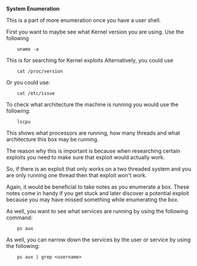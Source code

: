 <strong>System Enumeration</strong>

This is a part of more enumeration once you have a user shell.

First you want to maybe see what Kernel version you are using.
Use the following
```
    uname -a
```

This is for searching for Kernel exploits
Alternatively, you could use
```
    cat /proc/version
```
Or you could use:
```
    cat /etc/issue
```

To check what architecture the machine is running you would use the following:
```
    lscpu
```
This shows what processors are running, how many threads and what architecture this box may be running.

The reason why this is important is because when researching certain exploits you need to make sure that exploit would actually work.

So, if there is an exploit that only works on a two threaded system and you are only running one thread then that exploit won't work.

Again, it would be beneficial to take notes as you enumerate a box. These notes come in handy if you get stuck and later discover a potential exploit because you may have missed something while enumerating the box.

As well, you want to see what services are running by using the following command:
```
    ps aux
```
As well, you can narrow down the services by the user or service by using the following:
```
    ps aux | grep <username>
```



 
